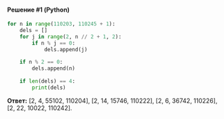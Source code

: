 #### Решение #1 (Python)

```python
for n in range(110203, 110245 + 1):
	dels = []
	for j in range(2, n // 2 + 1, 2):
		if n % j == 0:
			dels.append(j)
	
	if n % 2 == 0:
		dels.append(n)
	
	if len(dels) == 4:
		print(dels)
```

**Ответ:** [2, 4, 55102, 110204], [2, 14, 15746, 110222], [2, 6, 36742, 110226], [2, 22, 10022, 110242].
